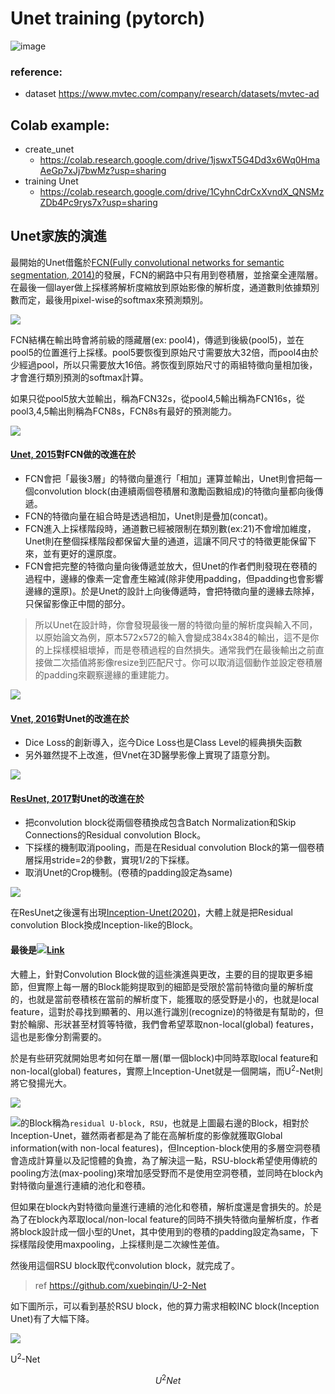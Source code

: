 # Unet training (pytorch)
![image](https://user-images.githubusercontent.com/32012425/156869013-0b7a9373-e5ec-4ba9-8a27-eadb7b23a453.png)

### reference:
- dataset https://www.mvtec.com/company/research/datasets/mvtec-ad


## Colab example:
- create_unet 
  - https://colab.research.google.com/drive/1jswxT5G4Dd3x6Wq0HmaAeGp7xJj7bwMz?usp=sharing
- training Unet 
  - https://colab.research.google.com/drive/1CyhnCdrCxXvndX_QNSMzZDb4Pc9rys7x?usp=sharing
 


## Unet家族的演進
最開始的Unet借鑑於[FCN(Fully convolutional networks for semantic segmentation, 2014)](https://arxiv.org/pdf/1411.4038.pdf)的發展，FCN的網路中只有用到卷積層，並捨棄全連階層。在最後一個layer做上採樣將解析度縮放到原始影像的解析度，通道數則依據類別數而定，最後用pixel-wise的softmax來預測類別。

![](https://i.imgur.com/6OUbDS6.png)

FCN結構在輸出時會將前級的隱藏層(ex: pool4)，傳遞到後級(pool5)，並在pool5的位置進行上採樣。pool5要恢復到原始尺寸需要放大32倍，而pool4由於少經過pool，所以只需要放大16倍。將恢復到原始尺寸的兩組特徵向量相加後，才會進行類別預測的softmax計算。

如果只從pool5放大並輸出，稱為FCN32s，從pool4,5輸出稱為FCN16s，從pool3,4,5輸出則稱為FCN8s，FCN8s有最好的預測能力。

![](https://i.imgur.com/9dUOZCS.png)

#### [Unet, 2015](https://arxiv.org/pdf/1505.04597.pdf)對FCN做的改進在於
- FCN會把「最後3層」的特徵向量進行「相加」運算並輸出，Unet則會把每一個convolution block(由連續兩個卷積層和激勵函數組成)的特徵向量都向後傳遞。
- FCN的特徵向量在組合時是透過相加，Unet則是疊加(concat)。
- FCN進入上採樣階段時，通道數已經被限制在類別數(ex:21)不會增加維度，Unet則在整個採樣階段都保留大量的通道，這讓不同尺寸的特徵更能保留下來，並有更好的還原度。
- FCN會把完整的特徵向量向後傳遞並放大，但Unet的作者們則發現在卷積的過程中，邊緣的像素一定會產生縮減(除非使用padding，但padding也會影響邊緣的還原)。於是Unet的設計上向後傳遞時，會把特徵向量的邊緣去除掉，只保留影像正中間的部分。

> 所以Unet在設計時，你會發現最後一層的特徵向量的解析度與輸入不同，以原始論文為例，原本572x572的輸入會變成384x384的輸出，這不是你的上採樣模組壞掉，而是卷積過程的自然損失。通常我們在最後輸出之前直接做二次插值將影像resize到匹配尺寸。你可以取消這個動作並設定卷積層的padding來觀察邊緣的重建能力。

![](https://i.imgur.com/gd7JDiC.png)

#### [Vnet, 2016](https://arxiv.org/abs/1606.04797)對Unet的改進在於
- Dice Loss的創新導入，迄今Dice Loss也是Class Level的經典損失函數
- 另外雖然提不上改進，但Vnet在3D醫學影像上實現了語意分割。

![](https://i.imgur.com/30CKMXu.png)

#### [ResUnet, 2017](https://arxiv.org/abs/1711.10684)對Unet的改進在於
- 把convolution block從兩個卷積換成包含Batch Normalization和Skip Connections的Residual convolution Block。
- 下採樣的機制取消pooling，而是在Residual convolution Block的第一個卷積層採用stride=2的參數，實現1/2的下採樣。
- 取消Unet的Crop機制。(卷積的padding設定為same)

![](https://i.imgur.com/XAIkKTl.png)

在ResUnet之後還有出現[Inception-Unet(2020)](https://dl.acm.org/doi/abs/10.1145/3376922)，大體上就是把Residual convolution Block換成Inception-like的Block。




#### 最後是![](https://latex.codecogs.com/svg.latex?\\U^2net)[Link](https://arxiv.org/pdf/2005.09007.pdf)
大體上，針對Convolution Block做的這些演進與更改，主要的目的提取更多細節，但實際上每一層的Block能夠提取到的細節是受限於當前特徵向量的解析度的，也就是當前卷積核在當前的解析度下，能獲取的感受野是小的，也就是local feature，這對於尋找到顯著的、用以進行識別(recognize)的特徵是有幫助的，但對於輪廓、形狀甚至材質等特徵，我們會希望萃取non-local(global) features，這也是影像分割需要的。

於是有些研究就開始思考如何在單一層(單一個block)中同時萃取local feature和non-local(global) features，實際上Inception-Unet就是一個開端，而U<sup>2</sup>-Net則將它發揚光大。

![](https://i.imgur.com/RXQyIBm.png)

![](https://latex.codecogs.com/svg.latex?\\U^2net)的Block稱為`residual U-block, RSU`，也就是上圖最右邊的Block，相對於Inception-Unet，雖然兩者都是為了能在高解析度的影像就獲取Global information(with non-local features)，但Inception-block使用的多層空洞卷積會造成計算量以及記憶體的負擔，為了解決這一點，RSU-block希望使用傳統的pooling方法(max-pooling)來增加感受野而不是使用空洞卷積，並同時在block內對特徵向量進行連續的池化和卷積。

但如果在block內對特徵向量進行連續的池化和卷積，解析度還是會損失的。於是為了在block內萃取local/non-local feature的同時不損失特徵向量解析度，作者將block設計成一個小型的Unet，其中使用到的卷積的padding設定為same，下採樣階段使用maxpooling，上採樣則是二次線性差值。

然後用這個RSU block取代convolution block，就完成了。
> ref https://github.com/xuebinqin/U-2-Net

如下圖所示，可以看到基於RSU block，他的算力需求相較INC block(Inception Unet)有了大幅下降。

![](https://i.imgur.com/tJDsMJp.png)

U<sup>2</sup>-Net
```math
U^2Net
```
